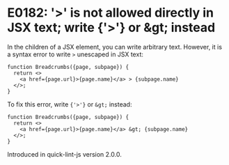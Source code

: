 # E0182: '>' is not allowed directly in JSX text; write {'>'} or &amp;gt; instead

In the children of a JSX element, you can write arbitrary text. However, it is a
syntax error to write `>` unescaped in JSX text:

```javascript-jsx
function Breadcrumbs({page, subpage}) {
  return <>
    <a href={page.url}>{page.name}</a> > {subpage.name}
  </>;
}
```

To fix this error, write `{'>'}` or `&gt;` instead:

```javascript-jsx
function Breadcrumbs({page, subpage}) {
  return <>
    <a href={page.url}>{page.name}</a> &gt; {subpage.name}
  </>;
}
```

Introduced in quick-lint-js version 2.0.0.
